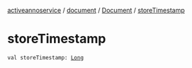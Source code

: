 [activeannoservice](../../index.md) / [document](../index.md) / [Document](index.md) / [storeTimestamp](./store-timestamp.md)

# storeTimestamp

`val storeTimestamp: `[`Long`](https://kotlinlang.org/api/latest/jvm/stdlib/kotlin/-long/index.html)